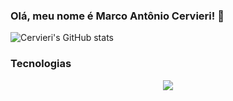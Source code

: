 ### Olá, meu nome é Marco Antônio Cervieri! 🫡

![Cervieri's GitHub stats](https://github-readme-stats.vercel.app/api?username=cervieriMarco&show_icons=true&theme=dracula)

### Tecnologias

<p align="center">
  <a href="https://skillicons.dev">
    <img src="https://skillicons.dev/icons?i=git,java,spring,postgres,mysql,mongodb,hibernate,postman,javascript,react,css,html" />
  </a>
</p>
